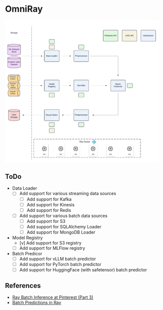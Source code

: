 # OmniRay

![OmniRay Architecture](./assets/imgs/architecture.png)

## ToDo

- Data Loader
    - [ ] Add support for various streaming data sources
        - [ ] Add support for Kafka
        - [ ] Add support for Kinesis
        - [ ] Add support for Redis
    - [ ] Add support for various batch data sources
        - [ ] Add support for S3
        - [ ] Add support for SQLAlchemy Loader
        - [ ] Add support for MongoDB Loader
- Model Registry
    - [v] Add support for S3 registry
    - [ ] Add support for MLFlow registry
- Batch Predicor
    - [ ] Add support for vLLM batch predictor
    - [ ] Add support for PyTorch batch predictor
    - [ ] Add support for HuggingFace (with safetensor) batch predictor

## References

- [Ray Batch Inference at Pinterest (Part 3)](https://medium.com/pinterest-engineering/ray-batch-inference-at-pinterest-part-3-4faeb652e385)
- [Batch Predictions in Ray](https://docs.ray.io/en/latest/ray-core/examples/batch_prediction.html)
